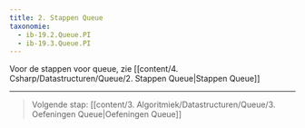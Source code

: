 ```yaml
---
title: 2. Stappen Queue
taxonomie:
  - ib-19.2.Queue.PI
  - ib-19.3.Queue.PI
---
```


Voor de stappen voor queue, zie [[content/4. Csharp/Datastructuren/Queue/2. Stappen Queue|Stappen Queue]]

---

> Volgende stap: [[content/3. Algoritmiek/Datastructuren/Queue/3. Oefeningen Queue|Oefeningen Queue]]
